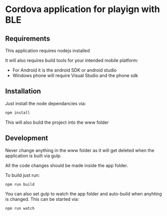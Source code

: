 # Cordova application for playign with BLE

## Requirements

This application requires nodejs installed

It will also requires build tools for your intended mobile platform:

- For Android it is the android SDK or android studio
- Windows phone will require Visual Studio and the phone sdk

## Installation

Just install the node dependancies via:

```bash
npm install
```

This will also build the project into the www folder

## Development

Never change anything in the www folder as it will get deleted when the application is built via gulp.

All the code changes should be made inside the app folder.

To build just run:

```bash
npm run build
```

You can also set gulp to watch the app folder and auto-build when anyhting is changed.  This can be started via:

```bash
npm run watch

